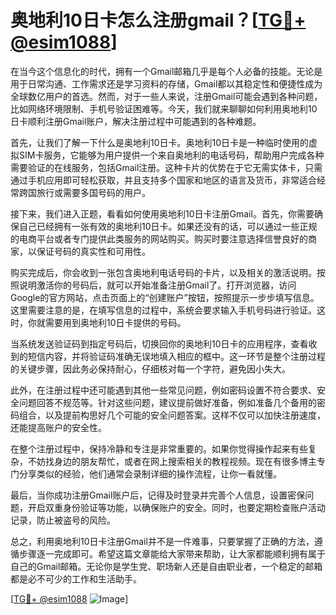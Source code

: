 # 奥地利10日卡怎么注册gmail？[[TG💪+ @esim1088](https://t.me/s/esim1088)]

在当今这个信息化的时代，拥有一个Gmail邮箱几乎是每个人必备的技能。无论是用于日常沟通、工作需求还是学习资料的存储，Gmail都以其稳定性和便捷性成为全球数亿用户的首选。然而，对于一些人来说，注册Gmail可能会遇到各种问题，比如网络环境限制、手机号验证困难等。今天，我们就来聊聊如何利用奥地利10日卡顺利注册Gmail账户，解决注册过程中可能遇到的各种难题。

首先，让我们了解一下什么是奥地利10日卡。奥地利10日卡是一种临时使用的虚拟SIM卡服务，它能够为用户提供一个来自奥地利的电话号码，帮助用户完成各种需要验证的在线服务，包括Gmail注册。这种卡片的优势在于它无需实体卡，只需通过手机应用即可轻松获取，并且支持多个国家和地区的语言及货币，非常适合经常跨国旅行或需要多国号码的用户。

接下来，我们进入正题，看看如何使用奥地利10日卡注册Gmail。首先，你需要确保自己已经拥有一张有效的奥地利10日卡。如果还没有的话，可以通过一些正规的电商平台或者专门提供此类服务的网站购买。购买时要注意选择信誉良好的商家，以保证号码的真实性和可用性。

购买完成后，你会收到一张包含奥地利电话号码的卡片，以及相关的激活说明。按照说明激活你的号码后，就可以开始准备注册Gmail了。打开浏览器，访问Google的官方网站，点击页面上的“创建账户”按钮，按照提示一步步填写信息。这里需要注意的是，在填写信息的过程中，系统会要求输入手机号码进行验证。这时，你就需要用到奥地利10日卡提供的号码。

当系统发送验证码到指定号码后，切换回你的奥地利10日卡的应用程序，查看收到的短信内容，并将验证码准确无误地填入相应的框中。这一环节是整个注册过程的关键步骤，因此务必保持耐心，仔细核对每一个字符，避免因小失大。

此外，在注册过程中还可能遇到其他一些常见问题，例如密码设置不符合要求、安全问题回答不规范等。针对这些问题，建议提前做好准备，例如准备几个备用的密码组合，以及提前构思好几个可能的安全问题答案。这样不仅可以加快注册速度，还能提高账户的安全性。

在整个注册过程中，保持冷静和专注是非常重要的。如果你觉得操作起来有些复杂，不妨找身边的朋友帮忙，或者在网上搜索相关的教程视频。现在有很多博主专门分享类似的经验，他们通常会录制详细的操作流程，让你一看就懂。

最后，当你成功注册Gmail账户后，记得及时登录并完善个人信息，设置密保问题，开启双重身份验证等功能，以确保账户的安全。同时，也要定期检查账户活动记录，防止被盗号的风险。

总之，利用奥地利10日卡注册Gmail并不是一件难事，只要掌握了正确的方法，遵循步骤逐一完成即可。希望这篇文章能给大家带来帮助，让大家都能顺利拥有属于自己的Gmail邮箱。无论你是学生党、职场新人还是自由职业者，一个稳定的邮箱都是必不可少的工作和生活助手。

[[TG💪+ @esim1088](https://t.me/s/esim1088) ![Image](https://i.postimg.cc/4NQfJmqS/Snipaste-2025-05-13-00-14-12.png)]